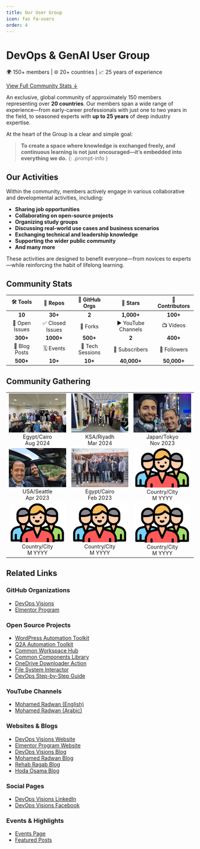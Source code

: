 ```yaml
---
title: Our User Group
icon: fas fa-users
order: 4
---
```


# DevOps & GenAI User Group

🌍 150+ members | 🌐 20+ countries | 📈 25 years of experience

[View Full Community Stats ↓](#community-stats)

An exclusive, global community of approximately 150 members representing over **20 countries**. Our members span a wide range of experience—from early-career professionals with just one to two years in the field, to seasoned experts with **up to 25 years** of deep industry expertise.

At the heart of the Group is a clear and simple goal:  

> **To create a space where knowledge is exchanged freely, and continuous learning is not just encouraged—it’s embedded into everything we do.** 
{: .prompt-info }

## Our Activities

Within the community, members actively engage in various collaborative and developmental activities, including:

- **Sharing job opportunities**  
- **Collaborating on open-source projects**  
- **Organizing study groups**  
- **Discussing real-world use cases and business scenarios**  
- **Exchanging technical and leadership knowledge**  
- **Supporting the wider public community**
- **And many more**

These activities are designed to benefit everyone—from novices to experts—while reinforcing the habit of lifelong learning.

## Community Stats

| 🛠️ Tools | 📁 Repos | 🧪 GitHub Orgs | 🌟 Stars | 👥 Contributors |
|:--------:|:--------:|:--------------:|:--------:|:----------------:|
| **10**   | **30+**  | **2**          | **1,000+** | **100+**         |
| 🐛 Open Issues | ✅ Closed Issues | 🍴 Forks | ▶️ YouTube Channels | 📺 Videos |
| **300+**       | **1000+**         | **500+** | **2**                | **400+**  |
| 📝 Blog Posts  | 🗓️ Events        | 💬 Tech Sessions | 🎥 Subscribers     | 🔔 Followers |
| **500+**        | **10+**          | **10+**         | **40,000+**         | **50,000+**       |


## Community Gathering

<table style="margin: 0 auto; text-align: center;">
<tr>
<td><a href="/assets/img/mics/gathering/egy-aug-24.png" target="_blank"><img src="/assets/img/mics/gathering/egy-aug-24-small.png" alt="August 2024"></a><br>Egypt/Cairo<br>Aug 2024</td>
<td><a href="/assets/img/mics/gathering/ksa-mar-24.png" target="_blank"><img src="/assets/img/mics/gathering/ksa-mar-24-small.png" alt="Mar 2024"></a><br>KSA/Riyadh<br>Mar 2024</td>
<td><a href="/assets/img/mics/gathering/jap-nov-23.png" target="_blank"><img src="/assets/img/mics/gathering/jap-nov-23-small.png" alt="Nov 2023"></a><br>Japan/Tokyo<br>Nov 2023</td>
</tr>
<tr>
<td><a href="/assets/img/mics/gathering/usa-apr-23.png" target="_blank"><img src="/assets/img/mics/gathering/usa-apr-23-small.png" alt="Apr 2023"></a><br>USA/Seattle<br>Apr 2023</td>
<td><a href="/assets/img/mics/gathering/eg-feb-23.png" target="_blank"><img src="/assets/img/mics/gathering/eg-feb-23-small.png" alt="Feb 2023"></a><br>Egypt/Cairo<br>Feb 2023</td>
<td><a href="/assets/img/mics/gathering/placeholder.png" target="_blank"><img src="/assets/img/mics/gathering/placeholder-small.png" alt="Placeholder"></a><br>Country/City<br>M YYYY</td>
</tr>
<tr>
<td><a href="/assets/img/mics/gathering/placeholder.png" target="_blank"><img src="/assets/img/mics/gathering/placeholder-small.png" alt="Placeholder"></a><br>Country/City<br>M YYYY</td>
<td><a href="/assets/img/mics/gathering/placeholder.png" target="_blank"><img src="/assets/img/mics/gathering/placeholder-small.png" alt="Placeholder"></a><br>Country/City<br>M YYYY</td>
<td><a href="/assets/img/mics/gathering/placeholder.png" target="_blank"><img src="/assets/img/mics/gathering/placeholder-small.png" alt="Placeholder"></a><br>Country/City<br>M YYYY</td>
</tr>
</table>

## Related Links

### GitHub Organizations
- [DevOps Visions](https://github.com/devopsvisions)
- [Elmentor Program](https://github.com/ElmentorProgram)

### Open Source Projects
- [WordPress Automation Toolkit](https://github.com/DevOpsVisions/wordpress-automation-toolkit)
- [Q2A Automation Toolkit](https://github.com/DevOpsVisions/question2answer-automation-toolkit)
- [Common Workspace Hub](https://github.com/DevOpsVisions/common-workspace-hub)
- [Common Components Library](https://github.com/DevOpsVisions/common-components)
- [OneDrive Downloader Action](https://github.com/DevOpsVisions/onedrive-downloader-action)
- [File System Interactor](https://github.com/DevOpsVisions/file-system-interactor)
- [DevOps Step-by-Step Guide](https://github.com/MohamedRadwan-DevOps/devops-step-by-step)

### YouTube Channels
- [Mohamed Radwan (English)](https://www.youtube.com/@MRadwanMSF)
- [Mohamed Radwan (Arabic)](https://www.youtube.com/@MRadwanArabic)

### Websites & Blogs
- [DevOps Visions Website](http://www.devopsvisions.com/)
- [Elmentor Program Website](http://elmentorprogram.com/)
- [DevOps Visions Blog](https://devopsvisions.github.io/)
- [Mohamed Radwan Blog](https://mohamedradwan-devops.github.io/)
- [Rehab Ragab Blog](https://rehababotalep.github.io/)
- [Hoda Osama Blog](https://hodausama.github.io/)

### Social Pages
- [DevOps Visions LinkedIn](https://www.linkedin.com/company/devops-visions/)
- [DevOps Visions Facebook](https://www.facebook.com/vsalmplanet)

### Events & Highlights
- [Events Page](/user-group-events/)
- [Featured Posts](/)








